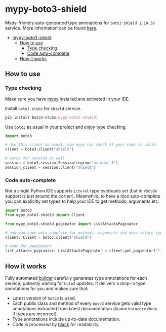 # mypy-boto3-shield

Mypy-friendly auto-generated type annotations for `boto3 shield 1.10.30` service.
More information can be found [here](https://github.com/vemel/mypy_boto3).

- [mypy-boto3-shield](#mypy-boto3-shield)
  - [How to use](#how-to-use)
    - [Type checking](#type-checking)
    - [Code auto-complete](#code-auto-complete)
  - [How it works](#how-it-works)

## How to use

### Type checking

Make sure you have [mypy](https://github.com/python/mypy) installed ans activated in your IDE.

Install `boto3-stubs` for `shield` service.

```bash
pip install boto3-stubs[mypy-boto3-shield]
```

Use `boto3` as usual in your project and enjoy type checking.

```python
import boto3

# Use this client as usual, now mypy can check if your code is valid.
client = boto3.client("shield")

# works for session as well
session = boto3.session.Session(region="us-west-1")
session_client = session.client("shield")

```

### Code auto-complete

Not a single Python IDE supports `Literal` type overloads yet (but in `VSCode` support is just around the corner).
Meanwhile, to have a nice auto-complete you can explicitly set types to help your IDE to get methods, arguments etc.

```python
import boto3
from mypy_boto3.shield import Client

from mypy_boto3.shield.paginator import ListAttacksPaginator

# now you have auto-complete for methods, arguments and even return types
client: Client = boto3.client("shield")

# even for paginators
list_attacks_paginator: ListAttacksPaginator = client.get_paginator("list_attacks")
```

## How it works

Fully automated [builder](https://github.com/vemel/mypy_boto3) carefully generates
type annotations for each service, patiently waiting for `boto3` updates. It delivers
a drop-in type annotations for you and makes sure that:

- Latest version of `boto3` is used.
- Each public class and method of every `boto3` service gets valid type annotations
  extracted from latest documentation (blame `botocore` docs if types are incorrect).
- Type annotations include up-to-date documentation.
- Code is processed by [black](https://github.com/psf/black) for readability.